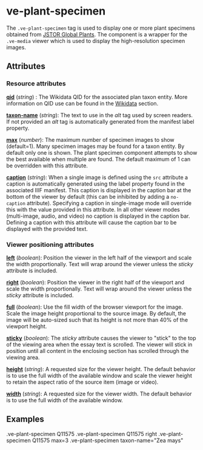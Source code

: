 # ve-plant-specimen

<style> 
    .markdown-section h3 ~ p > strong > a { color: crimson; font-size: 110%; text-decoration: none; }
    .markdown-section table { 
        margin-left:3rem; 
        width: calc(100% - 6rem); 
        border:1px solid #555;
    }
    .markdown-section td, .markdown-section th {
        border:1px solid #555;
        padding: 8px;
        line-height: 1.2;
    }
    .markdown-section th {
        background-color:#E2F0F7;
        font-weight:bold !important;
        text-align:center !important;
    }
</style>

The `.ve-plant-specimen` tag is used to display one or more plant specimens obtained from [JSTOR Global Plants](https://plants.jstor.org/).  The component is a wrapper for the `.ve-media` viewer which is used to display the high-resolution specimen images.

## Attributes

### Resource attributes

**[qid](#examples)** (_string_) :  The Wikidata QID for the associated plan taxon entity.  More information on QID use can be found in the [Wikidata](#wikidata) section.

**[taxon-name](#examples)** (_string_):  The text to use in the _alt_ tag used by screen readers.  If not provided an _alt_ tag is automatically generated from the manifest label property.

**[max](#examples)** (_number_):  The maximum number of specimen images to show (default=1).  Many specimen images may be found for a taxon entity.  By default only one is shown.  The plant specimen component attempts to show the best available when multiple are found.  The default maximum of 1 can be overridden with this attribute.

**[caption](#examples)** (_string_):  When a single image is defined using the `src` attribute a caption is automatically generated using the label property found in the associated IIIF manifest.  This caption is displayed in the caption bar at the bottom of the viewer by default (this can be inhibited by adding a `no-caption` attribute).  Specifying a caption in single-image mode will override this with the value provided in this attribute.  In all other viewer modes (multi-image, audio, and video) no caption is displayed in the caption bar.  Defining a caption with this attribute will cause the caption bar to be displayed with the provided text.

### Viewer positioning attributes

**[left](/styling/viewer-positioning)** (_boolean_):  Position the viewer in the left half of the viewport and scale the width proportionally.  Text will wrap around the viewer unless the _sticky_ attribute is included.

**[right](/styling/viewer-positioning)** (_boolean_):  Position the viewer in the right half of the viewport and scale the width proportionally. Text will wrap around the viewer unless the _sticky_ attribute is included.

**[full](/styling/viewer-positioning)** (_boolean_):  Use the fill width of the browser viewport for the image.  Scale the image height proportional to the source image.  By default, the image will be auto-sized such that its height is not more than 40% of the viewport height.

**[sticky](/styling/viewer-positioning)** (_boolean_):  The _sticky_ attribute causes the viewer to "stick" to the top of the viewing area when the essay text is scrolled.  The viewer will stick in position until all content in the enclosing section has scrolled through the viewing area.

**[height](/styling/viewer-positioning)** (_string_):  A requested size for the  viewer height.  The default behavior is to use the full width of the available window and scale the viewer height to retain the aspect ratio of the source item (image or video).

**[width](/styling/viewer-positioning)** (_string_):  A requested size for the  viewer width.  The default behavior is to use the full width of the available window.

## Examples

<ve-snippet collapsible label="Plant specimen for QID Q11575">
.ve-plant-specimen Q11575
</ve-snippet>

<ve-snippet collapsible label="Plant specimen with right positioning">
.ve-plant-specimen Q11575 right
</ve-snippet>

<ve-snippet collapsible label="Showing multiple specimen images">
.ve-plant-specimen Q11575 max=3
</ve-snippet>

<ve-snippet collapsible label="Plant specimen for Taxon Name 'Zea mays'">
.ve-plant-specimen taxon-name="Zea mays"
</ve-snippet>